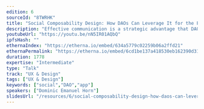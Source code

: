 ```yaml
---
edition: 6
sourceId: "8TWRHK"
title: "Social Composability Design: How DAOs Can Leverage It for the Future of Work"
description: "Effective communication is a strategic advantage that DAOs are failing to leverage due to a fragmented and inefficiently designed tool landscape. Let's explore how social web3 primitives may unlock collaborative network effects. Imagine knowing if you can trust someone at a glance, without knowing anything else about them. We'll tie social theory of Bourdieu together with User Experience Design into a neat little package and see how it can herald a new era in working together."
youtubeUrl: "https://youtu.be/nN5IR01AQbQ"
ipfsHash: ""
ethernaIndex: "https://etherna.io/embed/634a5779c02259b06a2ffd21"
ethernaPermalink: "https://etherna.io/embed/6cd1be137a418530eb162390d31f4621676cc173d3c2a039fe03a5f5c7f1cdaa"
duration: 1778
expertise: "Intermediate"
type: "Talk"
track: "UX & Design"
tags: ["UX & Design"]
keywords: ["social","DAO","app"]
speakers: ["Dominic Emanuel Horn"]
slidesUrl: "/resources/6/social-composability-design-how-daos-can-leverage-it-for-the-future-of-work.pdf"
---
```

